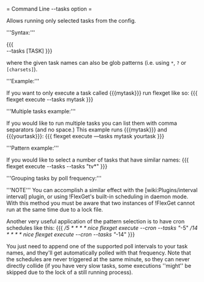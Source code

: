 = Command Line --tasks option =

Allows running only selected tasks from the config.

'''Syntax:'''

{{{        
--tasks <TASK> [TASK]
}}}

where the given task names can also be glob patterns (i.e. using `*`, `?` or `[charsets]`).


'''Example:'''

If you want to only execute a task called {{{mytask}}} run flexget like so:
{{{
flexget execute --tasks mytask
}}}

'''Multiple tasks example:'''

If you would like to run multiple tasks you can list them with comma separators (and no space.) This example runs {{{mytask}}} and {{{yourtask}}}:
{{{
flexget execute —tasks mytask yourtask
}}}

'''Pattern example:'''

If you would like to select a number of tasks that have similar names:
{{{
flexget execute --tasks --tasks "tv*"
}}}


'''Grouping tasks by poll frequency:'''

'''NOTE''' You can accomplish a similar effect with the [wiki:Plugins/interval interval] plugin, or using !FlexGet's built-in scheduling in daemon mode. With this method you must be aware that two instances of !FlexGet cannot run at the same time due to a lock file.

Another very useful application of the pattern selection is to have cron schedules like this:
{{{
*/5     * * * *         nice flexget execute --cron --tasks "*-5"
*/14    * * * *         nice flexget execute --cron --tasks "*-14"
}}}

You just need to append one of the supported poll intervals to your task names, and they'll get  automatically polled with that frequency. Note that the schedules are never triggered at the same minute, so they can never directly collide (if you have very slow tasks, some executions ''might'' be skipped due to the lock of a still running process).